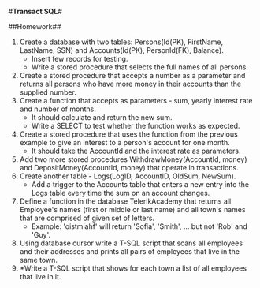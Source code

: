 #**Transact SQL**#

##Homework##

1. Create a database with two tables: Persons(Id(PK), FirstName, LastName, SSN) 
and Accounts(Id(PK), PersonId(FK), Balance).
	* Insert few records for testing.
	* Write a stored procedure that selects the full names of all persons.
2. Create a stored procedure that accepts a number as a parameter and returns all persons 
who have more money in their accounts than the supplied number.
3. Create a function that accepts as parameters - sum, yearly interest rate and number of months.
	* It should calculate and return the new sum.
	* Write a SELECT to test whether the function works as expected.
4. Create a stored procedure that uses the function from the previous example to give an interest to a person's account for one month.
	* It should take the AccountId and the interest rate as parameters.
5. Add two more stored procedures WithdrawMoney(AccountId, money) and DepositMoney(AccountId, money) that operate in transactions.
6. Create another table - Logs(LogID, AccountID, OldSum, NewSum).
	* Add a trigger to the Accounts table that enters a new entry into the Logs table every time the sum on an account changes.
7. Define a function in the database TelerikAcademy that returns all Employee's names 
(first or middle or last name) and all town's names that are comprised of given set of letters.
	* Example: 'oistmiahf' will return 'Sofia', 'Smith', ... but not 'Rob' and 'Guy'.
8. Using database cursor write a T-SQL script that scans all employees and their addresses
and prints all pairs of employees that live in the same town.
9. *Write a T-SQL script that shows for each town a list of all employees that live in it.
